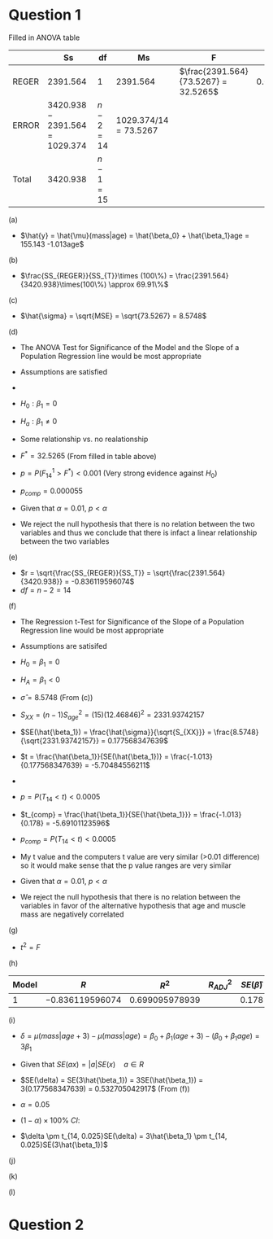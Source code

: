 # Question 1


Filled in ANOVA table

|       | Ss                               | df         | Ms                      | F                                        |          |
| ----- | -------------------------------- | ---------- | ----------------------- | ---------------------------------------- | -------- |
| REGER | $2391.564$                       | $1$        | $2391.564$              | $\frac{2391.564}{73.5267} = 32.5265$<br> | 0.000055 |
| ERROR | $3420.938 - 2391.564 = 1029.374$ | $n-2 = 14$ | $1029.374/14 = 73.5267$ |                                          |          |
| Total | $3420.938$                       | $n-1 = 15$ |                         |                                          |          |


(a)

- $\hat{y} = \hat{\mu}(mass|age) = \hat{\beta_0} + \hat{\beta_1}age = 155.143 -1.013age$

(b)

- $\frac{SS_{REGER}}{SS_{T}}\times (100\%) = \frac{2391.564}{3420.938}\times(100\%) \approx 69.91\%$ 

(c)

- $\hat{\sigma} = \sqrt{MSE} = \sqrt{73.5267} = 8.5748$

(d)

- The ANOVA Test for Significance of the Model and the Slope of a Population Regression line would be most appropriate
- Assumptions are satisfied 
- 
- $H_0 : \beta_1 = 0$
- $H_a : \beta_1 \neq 0$
- Some relationship vs. no realationship

- $F^* = 32.5265$ (From filled in table above)

- $p = P(F^1_{14} > F^*) < 0.001$ (Very strong evidence against $H_0$)
- $p_{comp} = 0.000055$

- Given that $\alpha = 0.01$, $p < \alpha$ 
- We reject the null hypothesis that there is no relation between the two variables and thus we conclude that there is infact a linear relationship between the two variables

(e)

- $r = \sqrt{\frac{SS_{REGER}}{SS_T}} = \sqrt{\frac{2391.564}{3420.938}} = -0.836119596074$
- $df = n-2 = 14$

(f)

- The Regression t-Test for Significance of the Slope of a Population Regression line would be most appropriate 
- Assumptions are satisifed

- $H_0 = \beta_1 = 0$
- $H_A = \beta_1 < 0$

- $\hat{\sigma} = 8.5748$ (From (c))

- $S_{XX} = (n-1)S^2_{age} = (15)(12.46846)^2 = 2331.93742157$
- $SE(\hat{\beta_1}) = \frac{\hat{\sigma}}{\sqrt{S_{XX}}} = \frac{8.5748}{\sqrt{2331.93742157}} = 0.177568347639$

- $t = \frac{\hat{\beta_1}}{SE(\hat{\beta_1})} = \frac{-1.013}{0.177568347639} = -5.70484556211$
- 
- $p = P(T_{14} < t) < 0.0005$

- $t_{comp} = \frac{\hat{\beta_1}}{SE{\hat{\beta_1}}} = \frac{-1.013}{0.178} = -5.69101123596$
- $p_{comp} = P(T_{14} < t) < 0.0005$

- My t value and the computers t value are very similar (>0.01 difference) so it would make sense that the p value ranges are very similar

- Given that $\alpha = 0.01$, $p < \alpha$ 

- We reject the null hypothesis that there is no relation between the variables in favor of the alternative hypothesis that age and muscle mass are negatively correlated

(g)

- $t^2 = F$

(h)

| Model | $R$               | $R^2$            | $R^2_{ADJ}$ | $SE({\hat{\beta}})$ |
| ----- | ----------------- | ---------------- | ----------- | ------------------- |
| 1     | $-0.836119596074$ | $0.699095978939$ |             | $0.178$             |

(i)

- $\delta  = \mu(mass|age + 3) - \mu(mass|age) = \beta_0 + \beta_1(age + 3) - (\beta_0 + \beta_1age) = 3\beta_1$

- Given that $SE(ax) = |a|SE(x) \quad a \in R$
- $SE(\delta) = SE(3\hat{\beta_1}) = 3SE(\hat{\beta_1}) = 3(0.177568347639) = 0.532705042917$ (From (f))

- $\alpha = 0.05$
- $(1-\alpha)\times 100\% \ CI:$
- $\delta \pm t_{14, 0.025}SE(\delta) = 3\hat{\beta_1} \pm t_{14, 0.025}SE(3\hat{\beta_1})$


(j)


(k)


(l)
# Question 2


